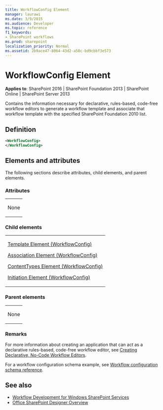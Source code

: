 ```yaml
---
title: WorkflowConfig Element
manager: laurawi
ms.date: 3/9/2015
ms.audience: Developer
ms.topic: reference
f1_keywords:
- SharePoint workflows
ms.prod: sharepoint
localization_priority: Normal
ms.assetid: 2b9ace47-8064-43d2-a50c-bd9cbbf3e573
---
```


# WorkflowConfig Element

**Applies to**: SharePoint 2016 | SharePoint Foundation 2013 | SharePoint Online | SharePoint Server 2013

Contains the information necessary for declarative, rules-based, code-free workflow editors to generate a workflow template and associate that workflow template with the specified SharePoint Foundation 2010 list.

## Definition

```XML
<WorkflowConfig>
</WorkflowConfig>
```

## Elements and attributes

The following sections describe attributes, child elements, and parent elements.

### Attributes

<table>
<colgroup>
<col width="100%" />
</colgroup>
<tbody>
<tr class="odd">
<td align="left"><p>None</p></td>
</tr>
</tbody>
</table>

### Child elements

<table>
<colgroup>
<col width="100%" />
</colgroup>
<tbody>
<tr class="odd">
<td align="left"><p><span sdata="link"><a href="template-element-workflowconfig.md">Template Element (WorkflowConfig)</a></span></p>
<p><span sdata="link"><a href="association-element-workflowconfig.md">Association Element (WorkflowConfig)</a></span></p>
<p><span sdata="link"><a href="contenttypes-element-workflowconfig.md">ContentTypes Element (WorkflowConfig)</a></span></p>
<p><span sdata="link"><a href="initiation-element-workflowconfig.md">Initiation Element (WorkflowConfig)</a></span></p></td>
</tr>
</tbody>
</table>

### Parent elements

<table>
<colgroup>
<col width="100%" />
</colgroup>
<tbody>
<tr class="odd">
<td align="left"><p>None</p></td>
</tr>
</tbody>
</table>

### Remarks

For more information about creating an application that can act as a declarative rules-based, code-free workflow editor, see [Creating Declarative, No-Code Workflow Editors](https://msdn.microsoft.com/library/office/bb417436.aspx).

For a workflow configuration schema example, see [Workflow configuration schema reference](workflow-configuration-schema-reference.md).

## See also

- [Workflow Development for Windows SharePoint Services](https://msdn.microsoft.com/library/office/ms414613.aspx)
- [Office SharePoint Designer Overview](https://msdn.microsoft.com/library/office/ms454098.aspx)







